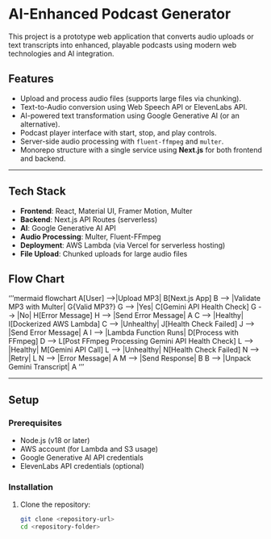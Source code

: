 # AI-Enhanced Podcast Generator

This project is a prototype web application that converts audio uploads or text transcripts into enhanced, playable podcasts using modern web technologies and AI integration.

## Features
- Upload and process audio files (supports large files via chunking).
- Text-to-Audio conversion using Web Speech API or ElevenLabs API.
- AI-powered text transformation using Google Generative AI (or an alternative).
- Podcast player interface with start, stop, and play controls.
- Server-side audio processing with `fluent-ffmpeg` and `multer`.
- Monorepo structure with a single service using **Next.js** for both frontend and backend.

---

## Tech Stack
- **Frontend**: React, Material UI, Framer Motion, Multer
- **Backend**: Next.js API Routes (serverless)
- **AI**: Google Generative AI API
- **Audio Processing**: Multer, Fluent-FFmpeg
- **Deployment**: AWS Lambda (via Vercel for serverless hosting)
- **File Upload**: Chunked uploads for large audio files

## Flow Chart
‘’’mermaid
flowchart
  A[User] -->|Upload MP3| B[Next.js App]
  B --> |Validate MP3 with Multer| G{Valid MP3?}
  G --> |Yes| C[Gemini API Health Check]
  G --> |No| H[Error Message]
  H --> |Send Error Message| A
  C --> |Healthy| I[Dockerized AWS Lambda]
  C --> |Unhealthy| J[Health Check Failed]
  J --> |Send Error Message| A
  I --> |Lambda Function Runs| D[Process with FFmpeg]
  D --> L[Post FFmpeg Processing Gemini API Health Check]
  L --> |Healthy| M[Gemini API Call]
  L --> |Unhealthy| N[Health Check Failed]
  N --> |Retry| L
  N --> |Error Message| A
  M --> |Send Response| B
  B --> |Unpack Gemini Transcript| A
‘’’

---

## Setup

### Prerequisites
- Node.js (v18 or later)
- AWS account (for Lambda and S3 usage)
- Google Generative AI API credentials
- ElevenLabs API credentials (optional)

### Installation
1. Clone the repository:
   ```bash
   git clone <repository-url>
   cd <repository-folder>